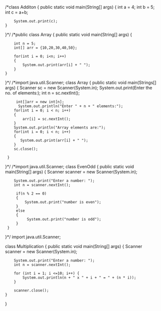 /*class Additon
{
    public static void main(String[] args)
    {
        int a = 4;
        int b = 5;
        int c = a+b;

        System.out.print(c);
    }
}*/
/*public class Array 
{
    public static void main(String[] args)
    {
        
        int n = 5;
        int[] arr = {10,20,30,40,50};

        for(int i = 0; i<n; i++)
        {
            System.out.print(arr[i] + " ");
        }
    }
}*/
/*import java.util.Scanner;
 class Array
 {
     public static void main(Strings[] args)
     {
         Scanner sc = new Scanner(System.in);
         System.out.print(Enter the no. of elements:);
         int n = sc.nextInt();
         
         int[]arr = new int[n];
          System.out.println("Enter " + n + " elements:");
        for(int i = 0; i < n; i++)
        {
            arr[i] = sc.nextInt();
        }
        System.out.println("Array elements are:");
        for(int i = 0; i < n; i++)
        {
           System.out.print(arr[i] + " ");
        }
        sc.close();
        
     }
 }*/
 /*import java.util.Scanner;
   class EvenOdd
   {
     public static void main(String[] args)
     {
        Scanner scanner = new Scanner(System.in);   

        System.out.print("Enter a number: ");
        int n = scanner.nextInt();
        
         if(n % 2 == 0)
         {
             System.out.print("number is even");
         }
         else
         {
              System.out.print("number is odd");
         }
     }
 }*/
 import java.util.Scanner;

class Multiplication {
    public static void main(String[] args) {
        Scanner scanner = new Scanner(System.in);   

        System.out.print("Enter a number: ");
        int n = scanner.nextInt();
        
        for (int i = 1; i <=10; i++) {
            System.out.println(n + " x " + i + " = " + (n * i));
        }

        scanner.close();
    }
}
  
